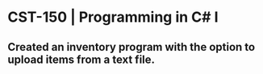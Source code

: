 # CST-150 | Programming in C# I


## Created an inventory program with the option to upload items from a text file.
